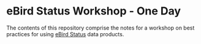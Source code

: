 # eBird Status Workshop - One Day

The contents of this repository comprise the notes for a workshop on best practices for using [eBird Status](https://science.ebird.org/en/status-and-trends) data products.
